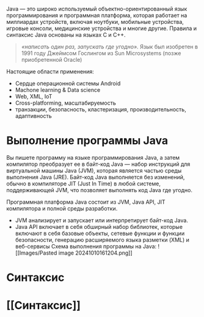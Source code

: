 Java — это широко используемый объектно-ориентированный язык программирования и программная платформа, которая работает на миллиардах устройств, включая ноутбуки, мобильные устройства, игровые консоли, медицинские устройства и многие другие. Правила и синтаксис Java основаны на языках C и C++.

> *«написать один раз, запускать где угодно».*
> Язык был изобретен в 1991 году Джеймсом Гослингом из Sun Microsystems (позже приобретенной Oracle)


Настоящие области применения:
- Сердце операционной системы Android
- Machone learning & Data science
- Web, XML, IoT
- Cross-platforming, масштабируемость
- транзакции, безопасность, кластеризация, производительность, адаптивность
# Выполнение программы Java
Вы пишете программу на языке программирования Java, а затем компилятор преобразует ее в байт-код Java — набор инструкций для виртуальной машины Java (JVM), которая является частью среды выполнения Java (JRE). Байт-код Java выполняется без изменений, обычно в компиляторе JIT (Just In Time) в любой системе, поддерживающей JVM, что позволяет выполнять код Java где угодно.

Программная платформа Java состоит из JVM, Java API, JIT компилятора и полной среды разработки. 
- JVM анализирует и запускает или интерпретирует байт-код Java. 
- Java API включает в себя обширный набор библиотек, которые включают в себя базовые объекты, сетевые функции и функции безопасности, генерацию расширяемого языка разметки (XML) и веб-сервисы
Схема выполнения программы на Java:
![[Images/Pasted image 20241010161204.png]]

# Синтаксис
 # [[Cинтаксис]]
 
